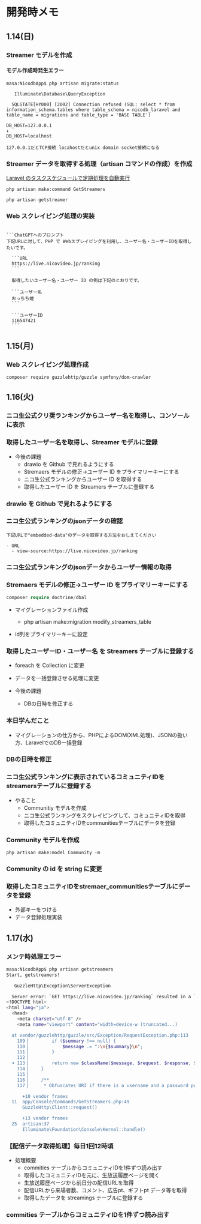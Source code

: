 # 開発時メモ

## 1.14(日)

### Streamer モデルを作成

#### モデル作成時発生エラー

```エラー
masa:NicodbApp$ php artisan migrate:status

   Illuminate\Database\QueryException

  SQLSTATE[HY000] [2002] Connection refused (SQL: select * from information_schema.tables where table_schema = nicodb_laravel and table_name = migrations and table_type = 'BASE TABLE')
```

```解決方法
DB_HOST=127.0.0.1
↓
DB_HOST=localhost
```

```原因
127.0.0.1だとTCP接続 locahostだとunix domain socket接続になる
```

### Streamer データを取得する処理（artisan コマンドの作成）を作成

[Laravel のタスクスケジュールで定期処理を自動実行](https://www.rail-c.com/laravel%E3%81%AE%E3%82%BF%E3%82%B9%E3%82%AF%E3%82%B9%E3%82%B1%E3%82%B8%E3%83%A5%E3%83%BC%E3%83%AB%E3%81%A7%E5%AE%9A%E6%9C%9F%E5%87%A6%E7%90%86%E3%82%92%E8%87%AA%E5%8B%95%E5%AE%9F%E8%A1%8C/)

```Streamer データを取得する artisan コマンドを作成
php artisan make:command GetStreamers
```

```実行コマンド
php artisan getstreamer
```

### Web スクレイピング処理の実装

````ロジック

```ChatGPTへのプロンプト
下記URLに対して、PHP で Webスプレイピングを利用し、ユーザー名・ユーザーIDを取得したいです。

  ```URL
  https://live.nicovideo.jp/ranking
  ```

  取得したいユーザー名・ユーザー ID の例は下記のとおりです。

  ```ユーザー名
  おっちち姫
  ```

  ```ユーザーID
  116547421
  ```

````

## 1.15(月)

### Web スクレイピング処理作成

```必要なライブラリをインストール
composer require guzzlehttp/guzzle symfony/dom-crawler
```

## 1.16(火)

### ニコ生公式クリ奨ランキングからユーザー名を取得し、コンソールに表示

### 取得したユーザー名を取得し、Streamer モデルに登録

- 今後の課題
  - drawio を Github で見れるようにする
  - Stremaers モデルの修正->ユーザー ID をプライマリーキーにする
  - ニコ生公式ランキングからユーザー ID を取得する
  - 取得したユーザー ID を Streamers テーブルに登録する

### drawio を Github で見れるようにする

### ニコ生公式ランキングのjsonデータの確認

```ChatGPTヘのプロンプト
下記URLで"embedded-data"のデータを取得する方法をおしえてください

- URL
  - view-source:https://live.nicovideo.jp/ranking
```

### ニコ生公式ランキングのjsonデータからユーザー情報の取得

### Stremaers モデルの修正->ユーザー ID をプライマリーキーにする

```php
composer require doctrine/dbal
```

- マイグレーションファイル作成
  - php artisan make:migration modify_streamers_table

- id列をプライマリーキーに設定

### 取得したユーザーID・ユーザー名 を Streamers テーブルに登録する

- foreach を Collection に変更
- データを一括登録させる処理に変更

- 今後の課題
  - DBの日時を修正する

### 本日学んだこと

- マイグレーションの仕方から、PHPによるDOM(XML処理)、JSONの扱い方、LaravelでのDB一括登録

### DBの日時を修正

### ニコ生公式ランキングに表示されているコミュニティIDをstreamersテーブルに登録する

- やること
  - Communitiy モデルを作成
  - ニコ生公式ランキングをスクレイピングして、コミュニティIDを取得
  - 取得したコミュニティIDをcommunitiesテーブルにデータを登録

### Community モデルを作成

```Communitiy モデルを作成
php artisan make:model Community -m
```

### Community の id を string に変更

### 取得したコミュニティIDをstremaer_communitiesテーブルにデータを登録

- 外部キーをつける
- データ登録処理実装

## 1.17(水)

### メンテ時処理エラー

```bash
masa:NicodbApp$ php artisan getstreamers
Start, getstreamers!

   GuzzleHttp\Exception\ServerException 

  Server error: `GET https://live.nicovideo.jp/ranking` resulted in a `503 Service Temporarily Unavailable` response:
<!DOCTYPE html>
<html lang="ja">
  <head>
    <meta charset="utf-8" />
    <meta name="viewport" content="width=device-w (truncated...)

  at vendor/guzzlehttp/guzzle/src/Exception/RequestException.php:113
    109▕         if ($summary !== null) {
    110▕             $message .= ":\n{$summary}\n";
    111▕         }
    112▕ 
  ➜ 113▕         return new $className($message, $request, $response, $previous, $handlerContext);
    114▕     }
    115▕ 
    116▕     /**
    117▕      * Obfuscates URI if there is a username and a password present

      +10 vendor frames 
  11  app/Console/Commands/GetStreamers.php:49
      GuzzleHttp\Client::request()

      +13 vendor frames 
  25  artisan:37
      Illuminate\Foundation\Console\Kernel::handle()
```

### 【配信データ取得処理】毎日1回12時頃

- 処理概要
  - commities テーブルからコミュニティIDを1件ずつ読み出す
  - 取得したコミュニティIDを元に、生放送履歴ページを開く
  - 生放送履歴ページから前日分の配信URLを取得
  - 配信URLから来場者数、コメント、広告pt、ギフトpt データ等を取得
  - 取得したデータを streamings テーブルに登録する

### commities テーブルからコミュニティIDを1件ずつ読み出す